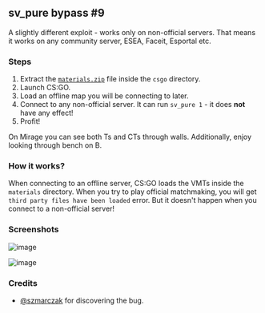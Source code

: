 ## sv\_pure bypass \#9

A slightly different exploit - works only on non-official servers. That means it works on any community server, ESEA, Faceit, Esportal etc.

### Steps

1. Extract the [`materials.zip`](materials.zip) file inside the `csgo` directory.
2. Launch CS:GO.
3. Load an offline map you will be connecting to later.
4. Connect to any non-official server. It can run `sv_pure 1` - it does **not** have any effect!
5. Profit!

On Mirage you can see both Ts and CTs through walls. Additionally, enjoy looking through bench on B.

### How it works?

When connecting to an offline server, CS:GO loads the VMTs inside the `materials` directory. When you try to play official matchmaking, you will get `third party files have been loaded` error. But it doesn't happen when you connect to a non-official server!

### Screenshots

![image](https://user-images.githubusercontent.com/36894700/101847854-791a7200-3b54-11eb-88a1-38c43de5f61a.png)

![image](https://user-images.githubusercontent.com/36894700/101848012-c72f7580-3b54-11eb-8ac6-c51cf3e535ae.png)

### Credits

* [@szmarczak](https://github.com/szmarczak) for discovering the bug.
